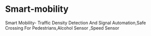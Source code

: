 # Smart-mobility
Smart Mobility- Traffic Density Detection And Signal Automation,Safe Crossing For Pedestrians,Alcohol Sensor ,Speed Sensor
